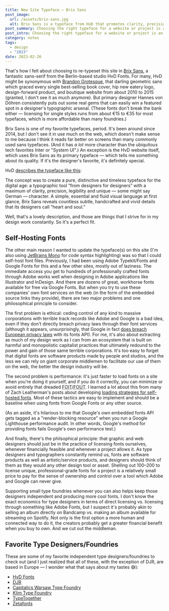 ```yaml
---
title: New Site Typeface — Brix Sans
post_image:
  url: /assets/brix-sans.jpg
  alt: Brix Sans is a typeface from HvD that promotes clarity, precision, and legibility.
post_summary: Choosing the right typeface for a website or project is an inexact science that often seems wholly subjective or arbitrary. For me, it’s a mostly intuitive process that involves a lot of trial and error. But sometimes things just click.
post_intro: Choosing the right typeface for a website or project is an inexact science that often seems wholly subjective or arbitrary. For me, it’s a mostly intuitive process that involves a lot of trial and error. But sometimes things just click.
category: notes
tags:
  - design
  - "2023"
date: 2023-02-26
---
```


That's how I felt about choosing to re-typeset this site in [Brix Sans](https://www.hvdfonts.com/fonts/brix-sans), a fantastic sans-serif from the Berlin-based studio HvD Fonts. For many, HvD might be synonymous with [Brandon Grotesque](https://fontsinuse.com/typefaces/37/brandon-grotesque), that darling geometric sans which graced every single best-selling book cover, hip new eatery logo, design-forward product, and boutique website from about 2010 to 2015 (granted, I don't see it as much anymore). But primary designer Hannes von Döhren consistently puts out some real gems that can easily win a featured spot in a designer's typographic arsenal. (These fonts don't break the bank either — licensing for single styles runs from about €15 to €35 for most typefaces, which is more affordable than many foundries.)

Brix Sans is one of my favorite typefaces, period. It's been around since 2014, but I don't see it in use much on the web, which doesn't make sense to me because I think it reads far better on screens than many commonly used sans typefaces. (And it has _a lot_ more character than the ubiquitous tech favorites Inter or "System UI".) An exception is the HvD website itself, which uses Brix Sans as its primary typeface — which tells me something about its quality. If it's the designer's favorite, it's definitely special.

HvD [describes the typeface like this](https://www.hvdfonts.com/fonts/brix-sans):

<div class="blockquote">The concept was to create a pure, distinctive and timeless typeface for the digital age: a typographic tool “from designers for designers” with a maximum of clarity, precision, legibility and unique — some might say German — character. A simple, essential and fluid visual language at first glance, Brix Sans reveals countless subtle, handcrafted and vivid details that its designers call “heart and soul.”</div>

Well, that's a lovely description, and those are things that I strive for in my design work constantly. So it's a perfect fit.

## Self-Hosting Fonts

The other main reason I wanted to update the typeface(s) on this site (I'm also using [JetBrains Mono](https://www.jetbrains.com/lp/mono/) for code syntax highlighting) was so that I could self-host font files. Previously, I had been using Adobe Typekit/Fonts and Google Fonts for this and a few other sites, mostly out of laziness. The immediate access you get to hundreds of professionally crafted fonts through Adobe works well when designing in Adobe applications like Illustrator and InDesign. And there are dozens of great, workhorse fonts available for free via Google Fonts. But when you try to use these companies' own font services on the web (in the form of the embedded source links they provide), there are two major problems and one philosophical principle to consider.

The first problem is ethical: ceding control of any kind to massive corporations with terrible track records like Adobe and Google is a bad idea, even if they don't directly breach privacy laws through their font services (although it appears, unsurprisingly, that Google in fact [does breach European privacy laws](https://www.brycewray.com/posts/2020/08/google-fonts-privacy/) with its fonts API). For me, it's also about extracting as much of my design work as I can from an ecosystem that is built on harmful and monopolistic capitalist practices that ultimately redound to the power and gain of those same terrible corporations. It's too easy to forget that digital fonts are software products made by people and studios, and the less we can rely on giant corporate middlemen to facilitate our use of them on the web, the better the design industry will be.

The second problem is performance: it's just faster to load fonts on a site when you're doing it yourself, and if you do it correctly, you can minimize or avoid entirely that dreaded <abbr title="Flash of Invisible Text">FOIT</abbr>/<abbr title="Flash of Unstyled Text">FOUT</abbr>. I learned a lot about this from many of Zach Leatherman's posts about developing [loading strategies for self-hosted fonts](https://www.zachleat.com/web/css-tricks-web-fonts/). Most of these tactics are easy to implement and should be a baseline when using fonts from Google Fonts or any other source.

(As an aside, it's hilarious to me that Google's own embedded fonts API gets tagged as a "render-blocking resource" when you run a Google Lighthouse performance audit. In other words, Google's method for providing fonts fails Google's own performance test.)

And finally, there's the philsophical principle: that graphic and web designers should just be in the practice of licensing fonts ourselves, whenever financially feasible and whenever a project allows it. As type designers and typographers constantly remind us, fonts are software products as well as artistic/service products, and designers should think of them as they would any other design tool or asset. Shelling out $100–$200 to license unique, professional-grade fonts for a project is a relatively small price to pay for the sense of ownership and control over a tool which Adobe and Google can never give.

Supporting small type foundries whenever you can also helps keep those designers independent and producing more cool fonts. I don't know the exact economics for type designers in terms of direct licensing vs. licensing through something like Adobe Fonts, but I suspect it's probably akin to selling an album directly on Bandcamp vs. making an album available for streaming on Spotify. Not only is the first option a more human and connected way to do it, the creators probably get a greater financial benefit when you buy to own. And we cut out the middleman.

## Favorite Type Designers/Foundries

These are some of my favorite independent type designers/foundries to check out (and I just realized that all of these, with the exception of DJR, are based in Europe — I wonder what that says about my tastes 😅):

- [HvD Fonts](https://www.hvdfonts.com/)
- [DJR](https://djr.com/)
- [Capitalics Warsaw Type Foundry](https://capitalics.wtf/en)
- [Klim Type Foundry](https://klim.co.nz/)
- [TypeTogether](https://www.type-together.com/)
- [Zetafonts](https://www.zetafonts.com/)
